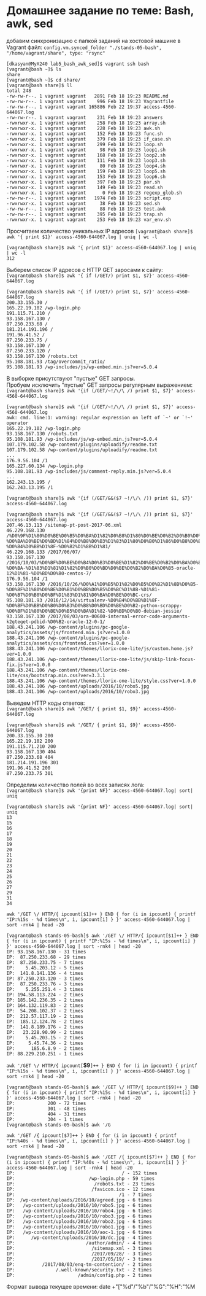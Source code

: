 # Домашнее задание по теме: Bash, awk, sed

добавим синхронизацию с папкой заданий на хостовой машине в Vagrant файл:  `config.vm.synced_folder "./stands-05-bash", "/home/vagrant/share", type: "rsync"
`
```
[dkasyan@MyX240 lab5_bash_awk_sed]$ vagrant ssh bash
[vagrant@bash ~]$ ls
share
[vagrant@bash ~]$ cd share/
[vagrant@bash share]$ ll
total 248
-rw-rw-r--. 1 vagrant vagrant   2891 Feb 18 19:23 README.md
-rw-rw-r--. 1 vagrant vagrant    996 Feb 18 19:23 Vagrantfile
-rw-rw-r--. 1 vagrant vagrant 165886 Feb 22 19:37 access-4560-644067.log
-rw-rw-r--. 1 vagrant vagrant    231 Feb 18 19:23 answers
-rwxrwxr-x. 1 vagrant vagrant    258 Feb 18 19:23 array.sh
-rwxrwxr-x. 1 vagrant vagrant    228 Feb 18 19:23 awk.sh
-rwxrwxr-x. 1 vagrant vagrant    152 Feb 18 19:23 func.sh
-rwxrwxr-x. 1 vagrant vagrant    379 Feb 18 19:23 if_case.sh
-rwxrwxr-x. 1 vagrant vagrant    299 Feb 18 19:23 loop.sh
-rwxrwxr-x. 1 vagrant vagrant     98 Feb 18 19:23 loop1.sh
-rwxrwxr-x. 1 vagrant vagrant    168 Feb 18 19:23 loop2.sh
-rwxrwxr-x. 1 vagrant vagrant    111 Feb 18 19:23 loop3.sh
-rwxrwxr-x. 1 vagrant vagrant     80 Feb 18 19:23 loop4.sh
-rwxrwxr-x. 1 vagrant vagrant    159 Feb 18 19:23 loop5.sh
-rwxrwxr-x. 1 vagrant vagrant    153 Feb 18 19:23 loop6.sh
-rwxrwxr-x. 1 vagrant vagrant    397 Feb 18 19:23 par.sh
-rwxrwxr-x. 1 vagrant vagrant    149 Feb 18 19:23 read.sh
-rwxrwxr-x. 1 vagrant vagrant      0 Feb 18 19:23 regexp_glob.sh
-rw-rw-r--. 1 vagrant vagrant   1974 Feb 18 19:23 script.exp
-rwxrwxr-x. 1 vagrant vagrant     38 Feb 18 19:23 sed.sh
-rw-rw-r--. 1 vagrant vagrant     88 Feb 18 19:23 test.awk
-rw-rw-r--. 1 vagrant vagrant    395 Feb 18 19:23 trap.sh
-rwxrwxr-x. 1 vagrant vagrant    253 Feb 18 19:23 var_env.sh
```

Просчитаем количество уникальных IP адресов
`[vagrant@bash share]$ awk '{ print $1}' access-4560-644067.log | uniq | wc -l`
```
[vagrant@bash share]$ awk '{ print $1}' access-4560-644067.log | uniq | wc -l
312
```
Выберем список IP адресов с HTTP GET заросами к сайту:  
`[vagrant@bash share]$ awk '{ if (/GET/) print $1, $7}' access-4560-644067.log`
```
[vagrant@bash share]$ awk '{ if (/GET/) print $1, $7}' access-4560-644067.log
200.33.155.30 /
165.22.19.102 /wp-login.php
191.115.71.210 /
93.158.167.130 /
87.250.233.68 /
181.214.191.196 /
191.96.41.52 /
87.250.233.75 /
93.158.167.130 /
87.250.233.120 /
93.158.167.130 /robots.txt
95.108.181.93 /tag/overcommit_ratio/
95.108.181.93 /wp-includes/js/wp-embed.min.js?ver=5.0.4
```
В выборке присутствуют "пустые" GET запросы.  
Пробуем исключить "пустые" GET запросы регулярным выражением:  
`[vagrant@bash share]$ awk '{if (/GET/~!/\/\ /) print $1, $7}' access-4560-644067.log`
```
[vagrant@bash share]$ awk '{if (/GET/~!/\/\ /) print $1, $7}' access-4560-644067.log
awk: cmd. line:1: warning: regular expression on left of `~' or `!~' operator
165.22.19.102 /wp-login.php
93.158.167.130 /robots.txt
95.108.181.93 /wp-includes/js/wp-embed.min.js?ver=5.0.4
107.179.102.58 /wp-content/plugins/uploadify/readme.txt
107.179.102.58 /wp-content/plugins/uploadify/readme.txt
...
176.9.56.104 /1
165.227.60.134 /wp-login.php
95.108.181.93 /wp-includes/js/comment-reply.min.js?ver=5.0.4
...
162.243.13.195 /
162.243.13.195 /1
```
`[vagrant@bash share]$ awk '{if (/GET/&&($7 ~!/\/\ /)) print $1, $7}' access-4560-644067.log`
```
[vagrant@bash share]$ awk '{if (/GET/&&($7 ~!/\/\ /)) print $1, $7}' access-4560-644067.log
207.46.13.113 /sitemap-pt-post-2017-06.xml
46.229.168.130 /%D0%9F%D1%80%D0%BE%D0%B5%D0%BA%D1%82%D0%B8%D1%80%D0%BE%D0%B2%D0%B0%D0%BD%D0%B8%D0%B5-%D0%BA%D0%BE%D0%BD%D1%84%D0%B8%D0%B3%D1%83%D1%80%D0%B0%D1%86%D0%B8%D0%B9-%D0%B4%D0%BB%D1%8F-%D0%B2%D1%8B%D1%81/
46.229.168.133 /2017/06/07/
93.158.167.130 /2016/10/03/%D0%BF%D0%BE%D0%B4%D0%B3%D0%BE%D1%82%D0%BE%D0%B2%D0%BA%D0%B0-%D0%BA-%D1%83%D1%81%D1%82%D0%B0%D0%BD%D0%BE%D0%B2%D0%BA%D0%B5-oracle-12%D1%81-%D0%BD%D0%B0-centos-7/
176.9.56.104 /1
93.158.167.130 /2016/10/26/%D0%A1%D0%B5%D1%82%D0%B5%D0%B2%D1%8B%D0%B5-%D0%BF%D1%80%D0%BE%D0%B1%D0%BB%D0%B5%D0%BC%D1%8B-%D1%81-%D0%B7%D0%B0%D0%BF%D1%83%D1%81%D0%BA%D0%BE%D0%BC-crs/
95.108.181.93 /2016/12/14/virtualenv-%D0%B4%D0%BB%D1%8F-%D0%BF%D0%BB%D0%B0%D0%B3%D0%B8%D0%BD%D0%BE%D0%B2-python-scrappy-%D0%BF%D1%80%D0%BE%D0%B5%D0%BA%D1%82-%D0%BD%D0%B0-debian-jessie/
93.158.167.130 /2017/08/03/ora-00600-internal-error-code-arguments-k2gteget-pdbid-%D0%B2-oracle-12-0-1/
188.43.241.106 /wp-content/plugins/pc-google-analytics/assets/js/frontend.min.js?ver=1.0.0
188.43.241.106 /wp-content/plugins/pc-google-analytics/assets/css/frontend.css?ver=1.0.0
188.43.241.106 /wp-content/themes/llorix-one-lite/js/custom.home.js?ver=1.0.0
188.43.241.106 /wp-content/themes/llorix-one-lite/js/skip-link-focus-fix.js?ver=1.0.0
188.43.241.106 /wp-content/themes/llorix-one-lite/css/bootstrap.min.css?ver=3.3.1
188.43.241.106 /wp-content/themes/llorix-one-lite/style.css?ver=1.0.0
188.43.241.106 /wp-content/uploads/2016/10/robo5.jpg
188.43.241.106 /wp-content/uploads/2016/10/robo3.jpg
```
Выведем HTTP коды ответов:  
`[vagrant@bash share]$ awk '/GET/ { print $1, $9}' access-4560-644067.log`
```
[vagrant@bash share]$ awk '/GET/ { print $1, $9}' access-4560-644067.log
200.33.155.30 200
165.22.19.102 200
191.115.71.210 200
93.158.167.130 404
87.250.233.68 404
181.214.191.196 301
191.96.41.52 200
87.250.233.75 301

```

Определим количество полей во всех записях лога:  
`[vagrant@bash share]$ awk '{print NF}' access-4560-644067.log| sort| uniq`
```
[vagrant@bash share]$ awk '{print NF}' access-4560-644067.log| sort| uniq
13
15
16
17
18
19
20
21
22
23
24
25
26
27
29
31
34
```
`awk '/GET \/ HTTP/{ ipcount[$1]++ } END { for (i in ipcount) { printf "IP:%15s - %d times\n", i, ipcount[i] } }' access-4560-644067.log | sort -rnk4 | head -20`

```
[vagrant@bash stands-05-bash]$ awk '/GET \/ HTTP/{ ipcount[$1]++ } END { for (i in ipcount) { printf "IP:%15s - %d times\n", i, ipcount[i] } }' access-4560-644067.log | sort -rnk4 | head -20
IP: 93.158.167.130 - 31 times
IP:  87.250.233.68 - 29 times
IP:  87.250.233.75 - 7 times
IP:    5.45.203.12 - 5 times
IP:  141.8.141.136 - 4 times
IP: 87.250.233.120 - 3 times
IP:  87.250.233.76 - 3 times
IP:    5.255.251.4 - 3 times
IP: 194.58.113.224 - 2 times
IP: 185.142.236.35 - 2 times
IP: 164.132.119.83 - 2 times
IP:  54.208.102.37 - 2 times
IP:  212.57.117.19 - 2 times
IP:  185.12.124.78 - 2 times
IP:  141.8.189.176 - 2 times
IP:   23.228.90.99 - 2 times
IP:    5.45.203.15 - 2 times
IP:     5.45.74.36 - 2 times
IP:      185.6.8.9 - 2 times
IP: 88.229.210.251 - 1 times
```
`awk '/GET \/ HTTP/{ ipcount[`**$9**`]++ } END { for (i in ipcount) { printf "IP:%15s - %d times\n", i, ipcount[i] } }' access-4560-644067.log | sort -rnk4 | head -20`
```
[vagrant@bash stands-05-bash]$ awk '/GET \/ HTTP/{ ipcount[$9]++ } END { for (i in ipcount) { printf "IP:%15s - %d times\n", i, ipcount[i] } }' access-4560-644067.log | sort -rnk4 | head -20
IP:            200 - 72 times
IP:            301 - 48 times
IP:            404 - 31 times
IP:            304 - 1 times
[vagrant@bash stands-05-bash]$ awk '/G
```
`awk '/GET /{ ipcount[$7]++ } END { for (i in ipcount) { printf "IP:%40s - %d times\n", i, ipcount[i] } }' access-4560-644067.log | sort -rnk4 | head -20
`
```
[vagrant@bash stands-05-bash]$ awk '/GET /{ ipcount[$7]++ } END { for (i in ipcount) { printf "IP:%40s - %d times\n", i, ipcount[i] } }' access-4560-644067.log | sort -rnk4 | head -20
IP:                                       / - 152 times
IP:                           /wp-login.php - 59 times
IP:                             /robots.txt - 23 times
IP:                            /favicon.ico - 12 times
IP:                                      /1 - 7 times
IP:  /wp-content/uploads/2016/10/agreed.jpg - 6 times
IP:   /wp-content/uploads/2016/10/robo5.jpg - 6 times
IP:   /wp-content/uploads/2016/10/robo4.jpg - 6 times
IP:   /wp-content/uploads/2016/10/robo3.jpg - 6 times
IP:   /wp-content/uploads/2016/10/robo2.jpg - 6 times
IP:   /wp-content/uploads/2016/10/robo1.jpg - 6 times
IP:   /wp-content/uploads/2016/10/aoc-1.jpg - 6 times
IP:      /wp-content/uploads/2016/10/dc.jpg - 4 times
IP:                          /author/admin/ - 4 times
IP:                            /sitemap.xml - 3 times
IP:                            /2017/09/28/ - 3 times
IP:                            /2017/05/19/ - 3 times
IP:          /2017/08/03/enq-tm-contention/ - 2 times
IP:               /.well-known/security.txt - 2 times
IP:                       /admin/config.php - 2 times
```
Формат вывода текущее времени:
 date +"["%d"/"%b"/"%G":"%H":"%M

